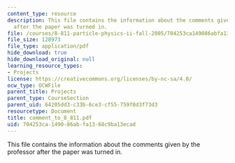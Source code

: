 ```yaml
---
content_type: resource
description: This file contains the information about the comments given by the professor
  after the paper was turned in.
file: /courses/8-811-particle-physics-ii-fall-2005/704253ca149086abfa1368c9ba13ecad_comment_to_8_811.pdf
file_size: 128973
file_type: application/pdf
hide_download: true
hide_download_original: null
learning_resource_types:
- Projects
license: https://creativecommons.org/licenses/by-nc-sa/4.0/
ocw_type: OCWFile
parent_title: Projects
parent_type: CourseSection
parent_uid: 64205dd3-c33b-6ce3-cf55-759f0d3f73d3
resourcetype: Document
title: comment_to_8_811.pdf
uid: 704253ca-1490-86ab-fa13-68c9ba13ecad
---
```

This file contains the information about the comments given by the professor after the paper was turned in.